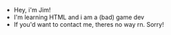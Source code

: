 - Hey, i'm Jim! 
- I'm learning HTML and i am a (bad) game dev
- If you'd want to contact me, theres no way rn. Sorry!
